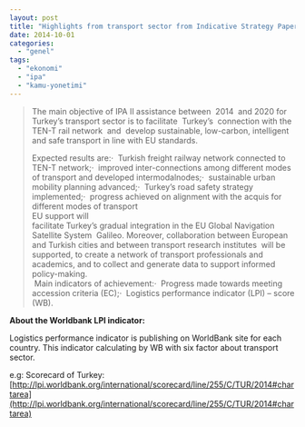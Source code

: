 ```yaml
---
layout: post
title: "Highlights from transport sector from Indicative Strategy Paper for Turkey 2014-2020"
date: 2014-10-01
categories: 
  - "genel"
tags: 
  - "ekonomi"
  - "ipa"
  - "kamu-yonetimi"
---
```


> The main objective of IPA II assistance between  2014  and 2020 for Turkey’s transport sector is to facilitate  Turkey’s  connection with the TEN-T rail network  and  develop sustainable, low-carbon, intelligent and safe transport in line with EU standards.  
>   
> Expected results are:·  Turkish freight railway network connected to TEN-T network;·  improved inter-connections among different modes of transport and developed intermodalnodes;·  sustainable urban mobility planning advanced;·  Turkey’s road safety strategy implemented;·  progress achieved on alignment with the acquis for different modes of transport  
> EU support will  
> facilitate Turkey’s gradual integration in the EU Global Navigation Satellite System  Galileo. Moreover, collaboration between European and Turkish cities and between transport research institutes  will be supported, to create a network of transport professionals and academics, and to collect and generate data to support informed policy-making.  
>  Main indicators of achievement:·  Progress made towards meeting accession criteria (EC);·  Logistics performance indicator (LPI) – score (WB).

  

  
  
  
**About the Worldbank LPI indicator:**  
  
Logistics performance indicator is publishing on WorldBank site for each country. This indicator calculating by WB with six factor about transport sector.

  

e.g: Scorecard of Turkey: [http://lpi.worldbank.org/international/scorecard/line/255/C/TUR/2014#chartarea](http://lpi.worldbank.org/international/scorecard/line/255/C/TUR/2014#chartarea)
